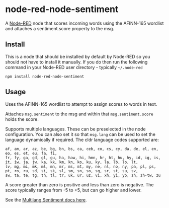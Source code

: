node-red-node-sentiment
========================

A <a href="http://nodered.org" target="new">Node-RED</a> node that scores incoming words
using the AFINN-165 wordlist and attaches a sentiment.score property to the msg.

Install
-------

This is a node that should be installed by default by Node-RED so you should not have to install it manually. If you do then run the following command in your Node-RED user directory - typically `~/.node-red`

    npm install node-red-node-sentiment


Usage
-----

Uses the AFINN-165 wordlist to attempt to assign scores to words in text.

Attaches `msg.sentiment` to the msg and within that `msg.sentiment.score` holds the score.

Supports multiple languages. These can be preselected in the node configuration. You can also set it so that `msg.lang` can be used to set the language dynamically if required. The cldr language codes supported are:

    af, am, ar, az, be, bg, bn, bs, ca, ceb, co, cs, cy, da, de, el, en, eo, es, et, eu, fa, fi,
    fr, fy, ga, gd, gl, gu, ha, haw, hi, hmn, hr, ht, hu, hy, id, ig, is, it, iw, ja, jw, ka, kk, km, kn, ko, ku, ky, la, lb, lo, lt,
    lv, mg, mi, mk, ml, mn, mr, ms, mt, my, ne, nl, no, ny, pa, pl, ps, pt, ro, ru, sd, si, sk, sl, sm, sn, so, sq, sr, st, su, sv,
    sw, ta, te, tg, th, tl, tr, uk, ur, uz, vi, xh, yi, yo, zh, zh-tw, zu

A score greater than zero is positive and less than zero is negative. The score typically ranges from -5 to +5, but can go higher and lower.

See the <a href="https://github.com/marcellobarile/multilang-sentiment/blob/develop/README.md" target="_blank">Multilang Sentiment docs here</a>.</p>
